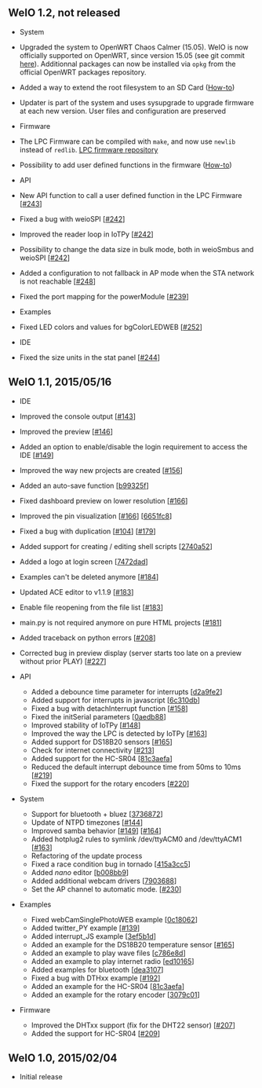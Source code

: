 
WeIO 1.2, not released
-------------------

- System
 - Upgraded the system to OpenWRT Chaos Calmer (15.05). WeIO is now officially supported on OpenWRT, since version 15.05 (see git commit [here](http://git.openwrt.org/?p=15.05/openwrt.git;a=commit;h=21823760547b26d6b04a057583d25a0e346eced1)). Additionnal packages can now be installed via ```opkg``` from the official OpenWRT packages repository. 
 - Added a way to extend the root filesystem to an SD Card ([How-to](https://github.com/nodesign/weio/wiki/How-to-extend-WeIO-flash-space))
 - Updater is part of the system and uses sysupgrade to upgrade firmware at each new version. User files and configuration are preserved

- Firmware
 - The LPC Firmware can be compiled with ```make```, and now use ```newlib``` instead of ```redlib```. [LPC firmware repository](https://github.com/nodesign/UPER)
 - Possibility to add user defined functions in the firmware ([How-to](https://github.com/nodesign/UPER/blob/master/UserFunctions/README.md))

- API
 - New API function to call a user defined function in the LPC Firmware [[#243](https://github.com/nodesign/weio/pull/243)]
 - Fixed a bug with weioSPI [[#242](https://github.com/nodesign/weio/pull/242)]
 - Improved the reader loop in IoTPy [[#242](https://github.com/nodesign/weio/pull/242)]
 - Possibility to change the data size in bulk mode, both in weioSmbus and weioSPI [[#242](https://github.com/nodesign/weio/pull/242)]
 - Added a configuration to not fallback in AP mode when the STA network is not reachable [[#248](https://github.com/nodesign/weio/pull/248)]
 - Fixed the port mapping for the powerModule [[#239](https://github.com/nodesign/weio/pull/239)]

- Examples
 - Fixed LED colors and values for bgColorLEDWEB [[#252](https://github.com/nodesign/weio/pull/252)]

- IDE
 - Fixed the size units in the stat panel [[#244](https://github.com/nodesign/weio/pull/244)]


WeIO 1.1, 2015/05/16
-------------------
- IDE
 - Improved the console output [[#143](https://github.com/nodesign/weio/pull/143)]
 - Improved the preview [[#146](https://github.com/nodesign/weio/pull/146)]
 - Added an option to enable/disable the login requirement to access the IDE [[#149](https://github.com/nodesign/weio/pull/149)]
 - Improved the way new projects are created [[#156](https://github.com/nodesign/weio/pull/156)]
 - Added an auto-save function [[b99325f](https://github.com/nodesign/weio/commit/b99325f78c02ed27189bc13bb42c01ea57b94564)]
 - Fixed dashboard preview on lower resolution [[#166](https://github.com/nodesign/weio/pull/166)]
 - Improved the pin visualization [[#166](https://github.com/nodesign/weio/pull/166)] [[6651fc8](https://github.com/nodesign/weio/commit/6651fc8472eafc8e7eb555435e9aa345e0136b2d)]
 - Fixed a bug with duplication [[#104](https://github.com/nodesign/weio/issues/104)] [[#179](https://github.com/nodesign/weio/pull/179)]
 - Added support for creating / editing shell scripts [[2740a52](https://github.com/nodesign/weio/commit/2740a526e458ee3910dbbc7d8cb0c66bb871a3e8)]
 - Added a logo at login screen [[7472dad](https://github.com/nodesign/weio/commit/7472dad7f1c2674a54740509aa66618f44f68b08)]
 - Examples can't be deleted anymore [[#184](https://github.com/nodesign/weio/pull/184)]
 - Updated ACE editor to v1.1.9 [[#183](https://github.com/nodesign/weio/pull/183)]
 - Enable file reopening from the file list [[#183](https://github.com/nodesign/weio/pull/183)]
 - main.py is not required anymore on pure HTML projects [[#181](https://github.com/nodesign/weio/pull/181)]
 - Added traceback on python errors [[#208](https://github.com/nodesign/weio/pull/208)]
 - Corrected bug in preview display (server starts too late on a preview without prior PLAY) [[#227](https://github.com/nodesign/weio/pull/227)]

- API
  - Added a debounce time parameter for interrupts [[d2a9fe2](https://github.com/nodesign/weio/commit/d2a9fe2ca3153ad3a22f53810a047d6958fb9f89)]
  - Added support for interrupts in javascript [[6c310db](https://github.com/nodesign/weio/commit/6c310db6e5b4d713d9e8666e7610d43f5b8a6886)]
  - Fixed a bug with detachInterrupt function [[#158](https://github.com/nodesign/weio/pull/158)]
  - Fixed the initSerial parameters [[0aedb88](https://github.com/nodesign/weio/commit/0aedb8842254a1da21be7f811ead0e0d4ee9d381)]
  - Improved stability of IoTPy [[#148](https://github.com/nodesign/weio/pull/148)]
  - Improved the way the LPC is detected by IoTPy [[#163](https://github.com/nodesign/weio/pull/163)]
  - Added support for DS18B20 sensors [[#165](https://github.com/nodesign/weio/pull/165)]
  - Check for internet connectivity [[#213](https://github.com/nodesign/weio/pull/213)]
  - Added support for the HC-SR04 [[81c3aefa](https://github.com/nodesign/weio/commit/81c3aefa36e586a15ee046245ae31a1d95265a2a)]
  - Reduced the default interrupt debounce time from 50ms to 10ms [[#219](https://github.com/nodesign/weio/pull/219)]
  - Fixed the support for the rotary encoders [[#220](https://github.com/nodesign/weio/pull/220)]

- System
  - Support for bluetooth + bluez [[3736872](https://github.com/nodesign/weio/commit/3736872b7d50c9e07f45133f6df1267c954b8b1c)]
  - Update of NTPD timezones [[#144](https://github.com/nodesign/weio/pull/144)]
  - Improved samba behavior [[#149](https://github.com/nodesign/weio/pull/159)]   [[#164](https://github.com/nodesign/weio/pull/164)]
  - Added hotplug2 rules to symlink /dev/ttyACM0 and /dev/ttyACM1 [[#163](https://github.com/nodesign/weio/pull/163)]
  - Refactoring of the update process
  - Fixed a race condition bug in tornado [[415a3cc5](https://github.com/nodesign/weio/commit/415a3cc5f73d47a9cdce745a8c7ef9292365dcb2)]
  - Added *nano* editor [[b008bb9](https://github.com/nodesign/weio/commit/b008bb95afca910acff2a37fb19f82572f7e1d3b)]
  - Added additional webcam drivers [[7903688](https://github.com/nodesign/weio/commit/790368861af8991fb8e60e665d9d5ebfbb8f1793)]
  - Set the AP channel to automatic mode. [[#230](https://github.com/nodesign/weio/pull/230)]

- Examples
  - Fixed webCamSinglePhotoWEB example [[0c18062](https://github.com/nodesign/weio/commit/0c180625e096767da8ed0b1ad9f38fd76bf5e611)]
  - Added twitter_PY example [[#139](https://github.com/nodesign/weio/pull/139)]
  - Added interrupt_JS example [[3ef5b1d](https://github.com/nodesign/weio/commit/3ef5b1ddc7d5093c1ac7a8cd5494f5ea86e4169d)]
  - Added an example for the DS18B20 temperature sensor [[#165](https://github.com/nodesign/weio/pull/165)]
  - Added an example to play wave files [[c786e8d](https://github.com/nodesign/weio/commit/c786e8d12e74b82a44c1f1cd481397f27db62a55)]
  - Added an example to play internet radio [[ed10165](https://github.com/nodesign/weio/commit/ed101654b08357e2891450fe45268e20b42f7d73)]
  - Added examples for bluetooth [[dea3107](https://github.com/nodesign/weio/commit/dea3107e73ce8e3c81f55badaa568286459dc9ad)]
  - Fixed a bug with DTHxx example [[#192](https://github.com/nodesign/weio/pull/192)]
  - Added an example for the HC-SR04 [[81c3aefa](https://github.com/nodesign/weio/commit/81c3aefa36e586a15ee046245ae31a1d95265a2a)]
  - Added an example for the rotary encoder [[3079c01](https://github.com/nodesign/weio/commit/3079c017e2f9c9c319e395c586efd2196f6f34e4)]

- Firmware
  - Improved the DHTxx support (fix for the DHT22 sensor) [[#207](https://github.com/nodesign/weio/pull/207)]
  - Added the support for HC-SR04 [[#209](https://github.com/nodesign/weio/pull/209)]

WeIO 1.0, 2015/02/04
--------------------
- Initial release
